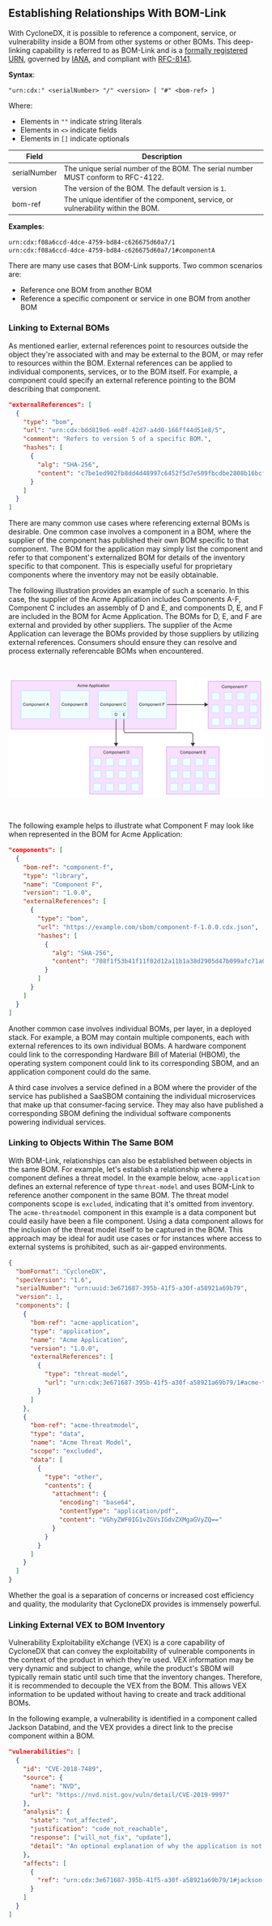 ## Establishing Relationships With BOM-Link
With CycloneDX, it is possible to reference a component, service, or vulnerability inside a BOM from other systems or
other BOMs. This deep-linking capability is referred to as BOM-Link and is a
[formally registered URN](https://www.iana.org/assignments/urn-formal/cdx), governed by [IANA](https://www.iana.org),
and compliant with [RFC-8141](https://www.rfc-editor.org/rfc/rfc8141.html).

**Syntax**:
```text
"urn:cdx:" <serialNumber> "/" <version> [ "#" <bom-ref> ]
```

Where:
- Elements in `""` indicate string literals
- Elements in `<>` indicate fields
- Elements in `[]` indicate optionals

| Field        | Description                                                                       |
| ------------ | --------------------------------------------------------------------------------- |
| serialNumber | The unique serial number of the BOM. The serial number MUST conform to RFC-4122.  |
| version      | The version of the BOM. The default version is `1`.                               |
| bom-ref      | The unique identifier of the component, service, or vulnerability within the BOM. |

**Examples**:
```text
urn:cdx:f08a6ccd-4dce-4759-bd84-c626675d60a7/1
urn:cdx:f08a6ccd-4dce-4759-bd84-c626675d60a7/1#componentA
```

There are many use cases that BOM-Link supports. Two common scenarios are:
* Reference one BOM from another BOM
* Reference a specific component or service in one BOM from another BOM

### Linking to External BOMs
As mentioned earlier, external references point to resources outside the object they're associated with and may be 
external to the BOM, or may refer to resources within the BOM. External references can be applied to individual 
components, services, or to the BOM itself. For example, a component could specify an external reference pointing to the
BOM describing that component.

```json
"externalReferences": [
  {
    "type": "bom",
    "url": "urn:cdx:bdd819e6-ee8f-42d7-a4d0-166ff44d51e8/5",
    "comment": "Refers to version 5 of a specific BOM.",
    "hashes": [
      {
        "alg": "SHA-256",
        "content": "c7be1ed902fb8dd4d48997c6452f5d7e509fbcdbe2808b16bcf4edce4c07d14e"
      }
    ]
  }
]
```

There are many common use cases where referencing external BOMs is desirable. One common case involves a component in a 
BOM, where the supplier of the component has published their own BOM specific to that component. The BOM for the 
application may simply list the component and refer to that component's externalized BOM for details of the inventory 
specific to that component. This is especially useful for proprietary components where the inventory may not be easily 
obtainable.

The following illustration provides an example of such a scenario. In this case, the supplier of the Acme Application 
includes Components A-F, Component C includes an assembly of D and E, and components D, E, and F are included in the BOM 
for Acme Application. The BOMs for D, E, and F are external and provided by other suppliers. The supplier of the Acme 
Application can leverage the BOMs provided by those suppliers by utilizing external references. Consumers should ensure
they can resolve and process externally referencable BOMs when encountered.

<div style="page-break-after: always; visibility: hidden">
\emptyparagraph
</div>

![BOM Linking BOMs](images/bom-linking-boms.svg)

<div style="page-break-after: always; visibility: hidden">
\emptyparagraph
</div>

The following example helps to illustrate what Component F may look like when represented in the BOM for Acme Application:

```json
"components": [
  {
    "bom-ref": "component-f",
    "type": "library",
    "name": "Component F",
    "version": "1.0.0",
    "externalReferences": [
      {
        "type": "bom",
        "url": "https://example.com/sbom/component-f-1.0.0.cdx.json",
        "hashes": [
          {
            "alg": "SHA-256",
            "content": "708f1f53b41f11f02d12a11b1a38d2905d47b099afc71a0f1124ef8582ec7313"
          }
        ]
      }
    ]
  }
]
```

Another common case involves individual BOMs, per layer, in a deployed stack. For example, a BOM may contain multiple 
components, each with external references to its own individual BOMs. A hardware component could link to the 
corresponding Hardware Bill of Material (HBOM), the operating system component could link to its corresponding SBOM, 
and an application component could do the same.

A third case involves a service defined in a BOM where the provider of the service has published a SaaSBOM containing 
the individual microservices that make up that consumer-facing service. They may also have published a corresponding 
SBOM defining the individual software components powering individual services.

### Linking to Objects Within The Same BOM
With BOM-Link, relationships can also be established between objects in the same BOM. For example, let's establish
a relationship where a component defines a threat model. In the example below, `acme-application` defines an external 
reference of type `threat-model` and uses BOM-Link to reference another component in the same BOM. The threat model
components scope is `excluded`, indicating that it's omitted from inventory. The `acme-threatmodel` component in this 
example is a data component but could easily have been a file component. Using a data component allows for the inclusion
of the threat model itself to be captured in the BOM. This approach may be ideal for audit use cases or for instances 
where access to external systems is prohibited, such as air-gapped environments.

```json
{
  "bomFormat": "CycloneDX",
  "specVersion": "1.6",
  "serialNumber": "urn:uuid:3e671687-395b-41f5-a30f-a58921a69b79",
  "version": 1,
  "components": [
    {
      "bom-ref": "acme-application",
      "type": "application",
      "name": "Acme Application",
      "version": "1.0.0",
      "externalReferences": [
        {
          "type": "threat-model",
          "url": "urn:cdx:3e671687-395b-41f5-a30f-a58921a69b79/1#acme-threatmodel"
        }
      ]
    },
    {
      "bom-ref": "acme-threatmodel",
      "type": "data",
      "name": "Acme Threat Model",
      "scope": "excluded",
      "data": [
        {
          "type": "other",
          "contents": {
            "attachment": {
              "encoding": "base64",
              "contentType": "application/pdf",
              "content": "VGhyZWF0IG1vZGVsIGdvZXMgaGVyZQ=="
            }
          }
        }
      ]
    }
  ]
}
```

Whether the goal is a separation of concerns or increased cost efficiency and quality, the modularity that CycloneDX
provides is immensely powerful.

### Linking External VEX to BOM Inventory
Vulnerability Exploitability eXchange (VEX) is a core capability of CycloneDX that can convey the exploitability of 
vulnerable components in the context of the product in which they're used. VEX information may be very dynamic and
subject to change, while the product's SBOM will typically remain static until such time that the inventory changes.
Therefore, it is recommended to decouple the VEX from the BOM. This allows VEX information to be updated without having 
to create and track additional BOMs.

In the following example, a vulnerability is identified in a component called Jackson Databind, and the VEX provides a
direct link to the precise component within a BOM.

```json
"vulnerabilities": [
  {
    "id": "CVE-2018-7489",
    "source": {
      "name": "NVD",
      "url": "https://nvd.nist.gov/vuln/detail/CVE-2019-9997"
    },
    "analysis": {
      "state": "not_affected",
      "justification": "code_not_reachable",
      "response": ["will_not_fix", "update"],
      "detail": "An optional explanation of why the application is not affected by the vulnerable component."
    },
    "affects": [
      {
        "ref": "urn:cdx:3e671687-395b-41f5-a30f-a58921a69b79/1#jackson-databind-2.8.0"
      }
    ]
  }
]
```

<div style="page-break-after: always; visibility: hidden">
\newpage
</div>
